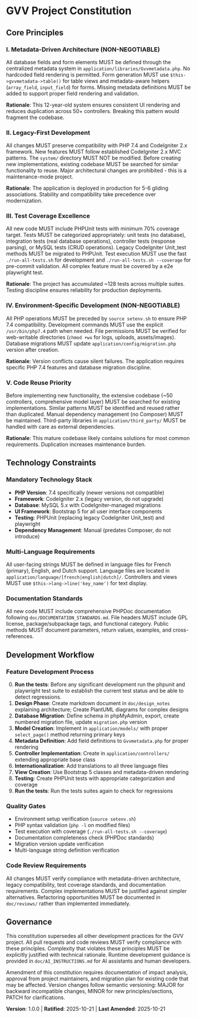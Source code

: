 <!--
Sync Impact Report:
- Version change: Template → 1.0.0
- Added principles: Metadata-Driven Architecture, Legacy-First Development, Test Coverage Excellence, Environment-Specific Development, Code Reuse Priority
- Added sections: Technology Constraints, Development Workflow
- Templates requiring updates: ⚠ plan-template.md, spec-template.md (pending manual review)
- Follow-up TODOs: None - all placeholders filled
-->

# GVV Project Constitution

## Core Principles

### I. Metadata-Driven Architecture (NON-NEGOTIABLE)
All database fields and form elements MUST be defined through the centralized metadata system in `application/libraries/Gvvmetadata.php`. No hardcoded field rendering is permitted. Form generation MUST use `$this->gvvmetadata->table()` for table views and metadata-aware helpers (`array_field`, `input_field`) for forms. Missing metadata definitions MUST be added to support proper field rendering and validation.

**Rationale**: This 12-year-old system ensures consistent UI rendering and reduces duplication across 50+ controllers. Breaking this pattern would fragment the codebase.

### II. Legacy-First Development
All changes MUST preserve compatibility with PHP 7.4 and CodeIgniter 2.x framework. New features MUST follow established CodeIgniter 2.x MVC patterns. The `system/` directory MUST NOT be modified. Before creating new implementations, existing codebase MUST be searched for similar functionality to reuse. Major architectural changes are prohibited - this is a maintenance-mode project.

**Rationale**: The application is deployed in production for 5-6 gliding associations. Stability and compatibility take precedence over modernization.

### III. Test Coverage Excellence
All new code MUST include PHPUnit tests with minimum 70% coverage target. Tests MUST be categorized appropriately: unit tests (no database), integration tests (real database operations), controller tests (response parsing), or MySQL tests (CRUD operations). Legacy CodeIgniter Unit_test methods MUST be migrated to PHPUnit. Test execution MUST use the fast `./run-all-tests.sh` for development and `./run-all-tests.sh --coverage` for pre-commit validation. All complex feature must be covered by a e2e playwright test.

**Rationale**: The project has accumulated ~128 tests across multiple suites. Testing discipline ensures reliability for production deployments.

### IV. Environment-Specific Development (NON-NEGOTIABLE)
All PHP operations MUST be preceded by `source setenv.sh` to ensure PHP 7.4 compatibility. Development commands MUST use the explicit `/usr/bin/php7.4` path when needed. File permissions MUST be verified for web-writable directories (`chmod +wx` for logs, uploads, assets/images). Database migrations MUST update `application/config/migration.php` version after creation.

**Rationale**: Version conflicts cause silent failures. The application requires specific PHP 7.4 features and database migration discipline.

### V. Code Reuse Priority
Before implementing new functionality, the extensive codebase (~50 controllers, comprehensive model layer) MUST be searched for existing implementations. Similar patterns MUST be identified and reused rather than duplicated. Manual dependency management (no Composer) MUST be maintained. Third-party libraries in `application/third_party/` MUST be handled with care as external dependencies.

**Rationale**: This mature codebase likely contains solutions for most common requirements. Duplication increases maintenance burden.

## Technology Constraints

### Mandatory Technology Stack
- **PHP Version**: 7.4 specifically (newer versions not compatible)
- **Framework**: CodeIgniter 2.x (legacy version, do not upgrade)
- **Database**: MySQL 5.x with CodeIgniter-managed migrations
- **UI Framework**: Bootstrap 5 for all user interface components
- **Testing**: PHPUnit (replacing legacy CodeIgniter Unit_test) and playwright
- **Dependency Management**: Manual (predates Composer, do not introduce)

### Multi-Language Requirements
All user-facing strings MUST be defined in language files for French (primary), English, and Dutch support. Language files are located in `application/language/[french|english|dutch]/`. Controllers and views MUST use `$this->lang->line('key_name')` for text display.

### Documentation Standards
All new code MUST include comprehensive PHPDoc documentation following `doc/DOCUMENTATION_STANDARDS.md`. File headers MUST include GPL license, package/subpackage tags, and functional category. Public methods MUST document parameters, return values, examples, and cross-references.

## Development Workflow 

### Feature Development Process
0. **Run the tests**: Before any significant development run the phpunit and playwright test suite to establish the current test status and be able to detect regressions.
1. **Design Phase**: Create markdown document in `doc/design_notes` explaining architecture; Create PlantUML diagrams for complex designs
2. **Database Migration**: Define schema in phpMyAdmin, export, create numbered migration file, update `migration.php` version
3. **Model Creation**: Implement in `application/models/` with proper `select_page()` method returning primary keys
4. **Metadata Definition**: Add field definitions to `Gvvmetadata.php` for proper rendering
5. **Controller Implementation**: Create in `application/controllers/` extending appropriate base class
6. **Internationalization**: Add translations to all three language files
7. **View Creation**: Use Bootstrap 5 classes and metadata-driven rendering
8. **Testing**: Create PHPUnit tests with appropriate categorization and coverage
9. **Run the tests**: Run the tests suites again to check for regressions 

### Quality Gates
- Environment setup verification (`source setenv.sh`)
- PHP syntax validation (`php -l` on modified files)
- Test execution with coverage (`./run-all-tests.sh --coverage`)
- Documentation completeness check (PHPDoc standards)
- Migration version update verification
- Multi-language string definition verification

### Code Review Requirements
All changes MUST verify compliance with metadata-driven architecture, legacy compatibility, test coverage standards, and documentation requirements. Complex implementations MUST be justified against simpler alternatives. Refactoring opportunities MUST be documented in `doc/reviews/` rather than implemented immediately.

## Governance

This constitution supersedes all other development practices for the GVV project. All pull requests and code reviews MUST verify compliance with these principles. Complexity that violates these principles MUST be explicitly justified with technical rationale. Runtime development guidance is provided in `doc/AI_INSTRUCTIONS.md` for AI assistants and human developers.

Amendment of this constitution requires documentation of impact analysis, approval from project maintainers, and migration plan for existing code that may be affected. Version changes follow semantic versioning: MAJOR for backward incompatible changes, MINOR for new principles/sections, PATCH for clarifications.

**Version**: 1.0.0 | **Ratified**: 2025-10-21 | **Last Amended**: 2025-10-21

